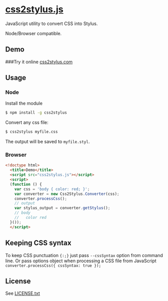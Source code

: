 # [css2stylus.js](http://css2stylus.com)

JavaScript utility to convert CSS into Stylus.

Node/Browser compatible.

## Demo

###Try it online [css2stylus.com](http://css2stylus.com)

## Usage

### Node

Install the module
```bash
$ npm install -g css2stylus
```

Convert any css file:
```bash
$ css2stylus myfile.css
```

The output will be saved to `myfile.styl`.

### Browser

```html
<!doctype html>
  <title>Demo</title>
  <script src="css2stylus.js"></script>
  <script>
  (function () {
    var css = 'body { color: red; }';
    var converter = new Css2Stylus.Converter(css);
    converter.processCss();
    // output
    var stylus_output = converter.getStylus();
    // body
    //   color red
  }());
  </script>
```

## Keeping CSS syntax
To keep CSS punctuation `{:;}` just pass `--cssSyntax` option from command line.
Or pass options object when processing a CSS file from JavaScript `converter.processCss({ cssSyntax: true });`

## License
See [LICENSE.txt](https://raw.github.com/dciccale/css2stylus.js/master/LICENSE.txt)